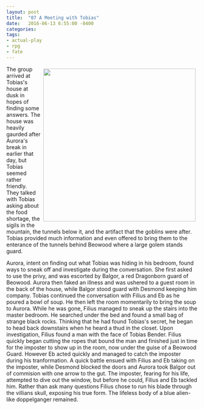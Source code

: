 ```yaml
---
layout: post
title:  "07 A Meeting with Tobias"
date:   2016-06-13 6:55:00 -0400 
categories: 
tags: 
- actual-play
- rpg
- fate
---
```

[<img src="{{site.baseurl}}/images/meeting-with-tobias.jpg" style="Float:right;width:400px;padding:7px;" />]({{site.baseurl}}/images/meeting-with-tobias.jpg)
The group arrived at Tobias's house at dusk in hopes of finding some answers. The house was heavily gaurded after Aurora's break in earlier that day, but Tobias seemed rather friendly. They talked with Tobias asking about the food shortage, the sigils in the mountain, the tunnels below it, and the artifact that the goblins were after. <!--more-->Tobias provided much information and even offered to bring them to the enterance of the tunnels behind Beowood where a large golem stands guard.

Aurora, intent on finding out what Tobias was hiding in his bedroom, found ways to sneak off and investigate during the conversation. She first asked to use the privy, and was escorted by Balgor, a red Dragonborn guard of Beowood. Aurora then faked an illness and was ushered to a guest room in the back of the house, while Balgor stood guard with Desmond keeping him company. Tobias continued the conversation with Filius and Eb as he poured a bowl of soup. He then left the room momentarily to bring the soup to Aurora. While he was gone, Filius managed to sneak up the stairs into the master bedroom. He searched under the bed and found a small bag of strange black rocks. Thinking that he had found Tobias's secret, he began to head back downstairs when he heard a thud in the closet. Upon investigation, Filius found a man with the face of Tobias Bender. Filius quickly began cutting the ropes that bound the man and finished just in time for the imposter to show up in the room, now under the guise of a Beowood Guard. However Eb acted quickly and managed to catch the imposter during his tranformation. A quick battle ensued with Filius and Eb taking on the imposter, while Desmond blocked the doors and Aurora took Balgor out of commision with one arrow to the gut. The imposter, fearing for his life, attempted to dive out the window, but before he could, Filius and Eb tackled him. Rather than ask many questions Filius chose to run his blade through the villians skull, exposing his true form. The lifeless body of a blue alien-like doppelganger remained.
